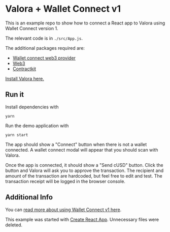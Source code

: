 # Valora + Wallet Connect v1

This is an example repo to show how to connect a React app to Valora using Wallet Connect version 1.

The relevant code is in `./src/App.js`.

The additional packages required are:

- [Wallet connect web3 provider](https://docs.walletconnect.com/1.0/quick-start/dapps/web3-provider)
- [Web3](https://www.npmjs.com/package/web3)
- [Contractkit](https://www.npmjs.com/package/@celo/contractkit)

[Install Valora here.](https://valoraapp.com/)

## Run it

Install dependencies with

```shell
yarn
```

Run the demo application with

```shell
yarn start
```

The app should show a "Connect" button when there is not a wallet connected. A wallet connect modal will appear that you should scan with Valora.

Once the app is connected, it should show a "Send cUSD" button. Click the button and Valora will ask you to approve the transaction. The recipient and amount of the transaction are hardcoded, but feel free to edit and test. The transaction receipt will be logged in the browser console.

## Additional Info

You can [read more about using Wallet Connect v1 here](https://docs.walletconnect.com/1.0/).

This example was started with [Create React App](https://reactjs.org/docs/create-a-new-react-app.html). Unnecessary files were deleted.
